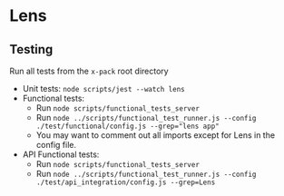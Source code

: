 # Lens

## Testing

Run all tests from the `x-pack` root directory

- Unit tests: `node scripts/jest --watch lens`
- Functional tests:
  - Run `node scripts/functional_tests_server`
  - Run `node ../scripts/functional_test_runner.js --config ./test/functional/config.js --grep="lens app"`
  - You may want to comment out all imports except for Lens in the config file.
- API Functional tests:
  - Run `node scripts/functional_tests_server`
  - Run `node ../scripts/functional_test_runner.js --config ./test/api_integration/config.js --grep=Lens`
